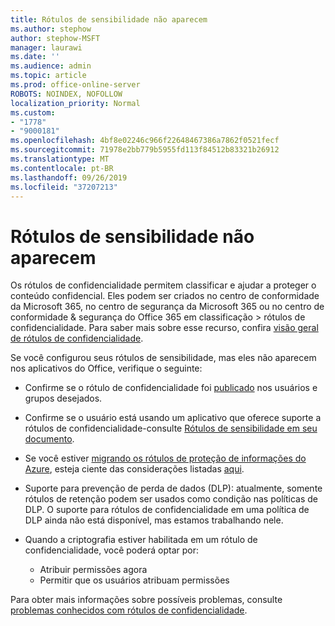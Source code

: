 ```yaml
---
title: Rótulos de sensibilidade não aparecem
ms.author: stephow
author: stephow-MSFT
manager: laurawi
ms.date: ''
ms.audience: admin
ms.topic: article
ms.prod: office-online-server
ROBOTS: NOINDEX, NOFOLLOW
localization_priority: Normal
ms.custom:
- "1778"
- "9000181"
ms.openlocfilehash: 4bf8e02246c966f22648467386a7862f0521fecf
ms.sourcegitcommit: 71978e2bb779b5955fd113f84512b83321b26912
ms.translationtype: MT
ms.contentlocale: pt-BR
ms.lasthandoff: 09/26/2019
ms.locfileid: "37207213"
---
```

# <a name="sensitivity-labels-not-appearing"></a>Rótulos de sensibilidade não aparecem

Os rótulos de confidencialidade permitem classificar e ajudar a proteger o conteúdo confidencial. Eles podem ser criados no centro de conformidade da Microsoft 365, no centro de segurança da Microsoft 365 ou no centro de conformidade & segurança do Office 365 em classificação > rótulos de confidencialidade. Para saber mais sobre esse recurso, confira [visão geral de rótulos de confidencialidade](https://docs.microsoft.com/office365/securitycompliance/sensitivity-labels).

Se você configurou seus rótulos de sensibilidade, mas eles não aparecem nos aplicativos do Office, verifique o seguinte:

- Confirme se o rótulo de confidencialidade foi [publicado](https://docs.microsoft.com/Office365/SecurityCompliance/sensitivity-labels#what-label-policies-can-do) nos usuários e grupos desejados.

- Confirme se o usuário está usando um aplicativo que oferece suporte a rótulos de confidencialidade-consulte [Rótulos de sensibilidade em seu documento](https://support.office.com/article/apply-sensitivity-labels-to-your-documents-and-email-within-office-2f96e7cd-d5a4-403b-8bd7-4cc636bae0f9?ad=US&ui=en-US&rs=en-US#bkmk_whereavailable).

- Se você estiver [migrando os rótulos de proteção de informações do Azure](https://docs.microsoft.com/azure/information-protection/configure-policy-migrate-labels), esteja ciente das considerações listadas [aqui](https://docs.microsoft.com/azure/information-protection/configure-policy-migrate-labels#considerations-for-unified-labels).

- Suporte para prevenção de perda de dados (DLP): atualmente, somente rótulos de retenção podem ser usados como condição nas políticas de DLP.  O suporte para rótulos de confidencialidade em uma política de DLP ainda não está disponível, mas estamos trabalhando nele.

- Quando a criptografia estiver habilitada em um rótulo de confidencialidade, você poderá optar por:
    - Atribuir permissões agora
    - Permitir que os usuários atribuam permissões


Para obter mais informações sobre possíveis problemas, consulte [problemas conhecidos com rótulos de confidencialidade](https://support.office.com/article/known-issues-with-sensitivity-labels-in-office-b169d687-2bbd-4e21-a440-7da1b2743edc).